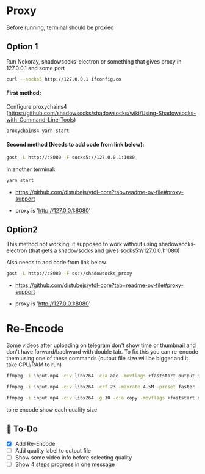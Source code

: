 # Proxy

Before running, terminal should be proxied

## Option 1

Run Nekoray, shadowsocks-electron or something that gives proxy in 127.0.0.1 and some port

```bash
curl --socks5 http://127.0.0.1 ifconfig.co
```

#### First method:

Configure proxychains4 (https://github.com/shadowsocks/shadowsocks/wiki/Using-Shadowsocks-with-Command-Line-Tools)

```bash
proxychains4 yarn start
```

#### Second method (Needs to add code from link below):

```bash
gost -L http://:8080 -F socks5://127.0.0.1:1080
```

In another terminal:

```bash
yarn start
```

- https://github.com/distubejs/ytdl-core?tab=readme-ov-file#proxy-support

- proxy is 'http://127.0.0.1:8080'

## Option2

This method not working, it supposed to work without using shadowsocks-electron (that gets a shadowsocks and gives socks5://127.0.0.1:1080)

Also needs to add code from link below.

```bash
gost -L http://:8080 -F ss://shadowsocks_proxy
```

- https://github.com/distubejs/ytdl-core?tab=readme-ov-file#proxy-support

- proxy is 'http://127.0.0.1:8080'

# Re-Encode

Some videos after uploading on telegram don't show time or thumbnail and don't have forward/backward with double tab. To fix this you can re-encode them using one of these commands (output file size will be bigger and it take CPU/RAM to run)

```bash
ffmpeg -i input.mp4 -c:v libx264 -c:a aac -movflags +faststart output.mp4

ffmpeg -i input.mp4 -c:v libx264 -crf 23 -maxrate 4.5M -preset faster -flags +global_header -pix_fmt yuv420p -profile:v baseline -movflags +faststart -c:a aac -ac 2 output.mp4

ffmpeg -i input.mp4 -c:v libx264 -g 30 -c:a copy -movflags +faststart output.mp4
```

to
re encode
show each quality size

## 📝 To-Do

- [x] Add Re-Encode
- [ ] Add quality label to output file
- [ ] Show some video info before selecting quality
- [ ] Show 4 steps progress in one message
